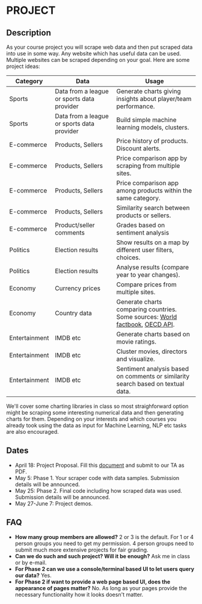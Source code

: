 # PROJECT

## Description 

As your course project you will scrape web data and then put scraped data into use in some way. Any website which has useful data can be used. Multiple websites can be scraped depending on your goal. Here are some project ideas:

| Category      | Data          | Usage
| ------------- | ------------- | -------------
| Sports  | Data from a league or sports data provider | Generate charts giving insights about player/team performance. 
| Sports  | Data from a league or sports data provider | Build simple machine learning models, clusters.
| E-commerce  | Products, Sellers  | Price history of products. Discount alerts.
| E-commerce  | Products, Sellers  | Price comparison app by scraping from multiple sites.
| E-commerce  | Products, Sellers  | Price comparison app among products within the same category.
| E-commerce  | Products, Sellers  | Similarity search between products or sellers.
| E-commerce  | Product/seller comments  | Grades based on sentiment analysis
| Politics  | Election results  | Show results on a map by different user filters, choices.
| Politics  | Election results  | Analyse results (compare year to year changes).
| Economy   | Currency prices   | Compare prices from multiple sites.
| Economy   | Country data      | Generate charts comparing countries. Some sources: [World factbook](https://www.cia.gov/the-world-factbook/countries/), [OECD API](https://data.oecd.org/api/).
| Entertainment   | IMDB etc   | Generate charts based on movie ratings.
| Entertainment   | IMDB etc   | Cluster movies, directors and visualize.
| Entertainment   | IMDB etc   | Sentiment analysis based on comments or similarity search based on textual data.


We'll cover some charting libraries in class so most straighforward option might be scraping some interesting numerical data and then generating charts for them. Depending on your interests and which courses you already took using the data as input for Machine Learning, NLP etc tasks are also encouraged.  

## Dates

* April 18: Project Proposal. Fill this [document](https://docs.google.com/document/d/1cB7ISZ5CHAwrPTyPsO-hWCjjTuNm1JhgvNlhB-Oh0m8/edit?usp=sharing) and submit to our TA as PDF. 
* May 5: Phase 1. Your scraper code with data samples. Submission details will be announced.
* May 25: Phase 2. Final code including how scraped data was used. Submission details will be announced.
* May 27-June 7: Project demos.

## FAQ

- **How many group members are allowed?** 2 or 3 is the default. For 1 or 4 person groups you need to get my permission. 4 person groups need to submit much more extensive projects for fair grading.
- **Can we do such and such project? Will it be enough?** Ask me in class or by e-mail.  
- **For Phase 2 can we use a console/terminal based UI to let users query our data?** Yes.
- **For Phase 2 if want to provide a web page based UI, does the appearance of pages matter?** No. As long as your pages provide the necessary functionality how it looks doesn't matter.
